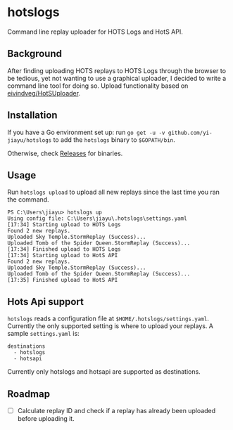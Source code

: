 # hotslogs
Command line replay uploader for HOTS Logs and HotS API.

## Background
After finding uploading HOTS replays to HOTS Logs through the browser to be tedious, yet not wanting to use a graphical uploader, I decided to write a command line tool for doing so. Upload functionality based on [eivindveg/HotSUploader](https://github.com/eivindveg/HotSUploader).

## Installation
If you have a Go environment set up: run `go get -u -v github.com/yi-jiayu/hotslogs` to add the `hotslogs` binary to `$GOPATH/bin`.

Otherwise, check [Releases](https://github.com/yi-jiayu/hotslogs/releases) for binaries.

## Usage
Run `hotslogs upload` to upload all new replays since the last time you ran the command.

```
PS C:\Users\jiayu> hotslogs up
Using config file: C:\Users\jiayu\.hotslogs\settings.yaml
[17:34] Starting upload to HOTS Logs
Found 2 new replays.
Uploaded Sky Temple.StormReplay (Success)...
Uploaded Tomb of the Spider Queen.StormReplay (Success)...
[17:34] Finished upload to HOTS Logs
[17:34] Starting upload to HotS API
Found 2 new replays.
Uploaded Sky Temple.StormReplay (Success)...
Uploaded Tomb of the Spider Queen.StormReplay (Success)...
[17:35] Finished upload to HotS API
```

## Hots Api support
`hotslogs` reads a configuration file at `$HOME/.hotslogs/settings.yaml`. Currently the only supported setting is where to upload your replays. A sample `settings.yaml` is:
```
destinations
  - hotslogs
  - hotsapi
```
Currently only hotslogs and hotsapi are supported as destinations.

## Roadmap
- [ ] Calculate replay ID and check if a replay has already been uploaded before uploading it.
